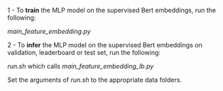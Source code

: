 1 - To **train** the MLP model on the supervised Bert embeddings, run the following:

*main_feature_embedding.py*

2 - To **infer** the MLP model on the supervised Bert embeddings on validation, leaderboard or test set, run the following:

*run.sh* which calls *main_feature_embedding_lb.py*

Set the arguments of *run.sh* to the appropriate data folders.
